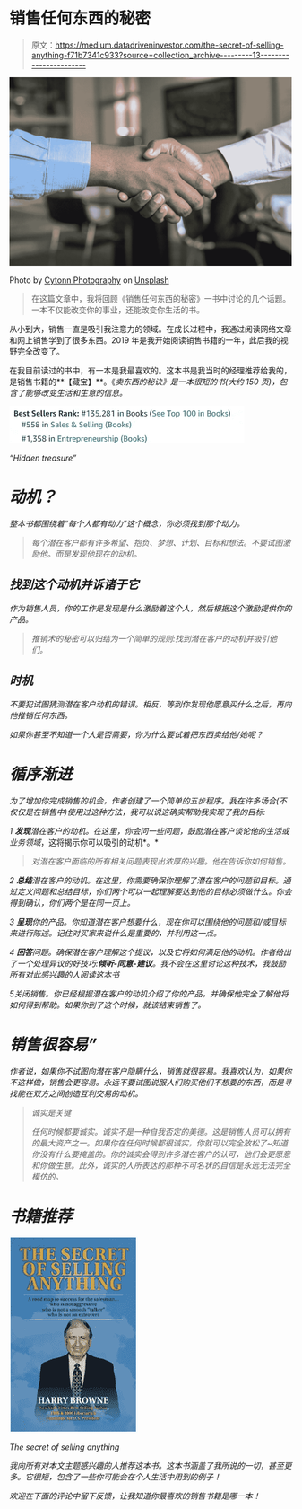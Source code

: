 # 销售任何东西的秘密

> 原文：<https://medium.datadriveninvestor.com/the-secret-of-selling-anything-f71b7341c933?source=collection_archive---------13----------------------->

![](img/d8b612f165f7ecebca57738d5be6daa1.png)

Photo by [Cytonn Photography](https://unsplash.com/@cytonn_photography?utm_source=unsplash&utm_medium=referral&utm_content=creditCopyText) on [Unsplash](https://unsplash.com/s/photos/sales?utm_source=unsplash&utm_medium=referral&utm_content=creditCopyText)

> 在这篇文章中，我将回顾《销售任何东西的秘密》一书中讨论的几个话题。一本不仅能改变你的事业，还能改变你生活的书。

从小到大，销售一直是吸引我注意力的领域。在成长过程中，我通过阅读网络文章和网上销售学到了很多东西。2019 年是我开始阅读销售书籍的一年，此后我的视野完全改变了。

在我目前读过的书中，有一本是我最喜欢的。这本书是我当时的经理推荐给我的，是销售书籍的**【藏宝】**。《[](https://www.amazon.com/Secret-Selling-Anything-Harry-Browne-ebook/dp/B00M19W20Y)*卖东西的秘诀》是一本很短的书(大约 150 页)，包含了能够改变生活和生意的信息。*

*![](img/0791f07fd89b2a4c08544c08a028cc8c.png)*

*“Hidden treasure”*

# *动机？*

*整本书都围绕着“每个人都有动力”这个概念，你必须找到那个动力。*

> *每个潜在客户都有许多希望、抱负、梦想、计划、目标和想法。不要试图激励他。而是发现他现在的动机。*

## *找到这个动机并诉诸于它*

*作为销售人员，你的工作是发现是什么激励着这个人，然后根据这个激励提供你的产品。*

> *推销术的秘密可以归结为一个简单的规则:找到潜在客户的动机并吸引他们。*

## *时机*

*不要犯试图猜测潜在客户动机的错误。相反，等到你发现他愿意买什么之后，再向他推销任何东西。*

*如果你甚至不知道一个人是否需要，你为什么要试着把东西卖给他/她呢？*

# *循序渐进*

*为了增加你完成销售的机会，作者创建了一个简单的五步程序。我在许多场合(不仅仅是在销售中)使用过这种方法，我可以说这确实帮助我实现了我的目标:*

*1 **发现**潜在客户的动机。在这里，你会问一些问题，鼓励潜在客户谈论他的生活或业务领域*，这将揭示你可以吸引的动机*。*

> *对潜在客户面临的所有相关问题表现出浓厚的兴趣。他在告诉你如何销售。*

*2 **总结**潜在客户的动机。在这里，你需要确保你理解了潜在客户的问题和目标。通过定义问题和总结目标，你们两个可以一起理解要达到他的目标必须做什么。你会得到确认，你们两个是在同一页上。*

*3 **呈现**你的产品。你知道潜在客户想要什么，现在你可以围绕他的问题和/或目标来进行陈述。记住对买家来说什么是重要的，并利用这一点。*

*4 **回答**问题。确保潜在客户理解这个提议，以及它将如何满足他的动机。作者给出了一个处理异议的好技巧:**倾听-同意-建议**。我不会在这里讨论这种技术，我鼓励所有对此感兴趣的人阅读这本书*

*5关闭销售。你已经根据潜在客户的动机介绍了你的产品，并确保他完全了解他将如何得到帮助。如果你到了这个时候，就该结束销售了。*

# *销售很容易”*

*作者说，如果你不试图向潜在客户隐瞒什么，销售就很容易。我喜欢认为，如果你不这样做，销售会更容易。永远不要试图说服人们购买他们不想要的东西，而是寻找能在双方之间创造互利交易的动机。*

> *诚实是关键*
> 
> *任何时候都要诚实。诚实不是一种自我否定的美德。这是销售人员可以拥有的最大资产之一。如果你在任何时候都很诚实，你就可以完全放松了~知道你没有什么要掩盖的。你的诚实会得到许多潜在客户的认可，他们会更愿意和你做生意。此外，诚实的人所表达的那种不可名状的自信是永远无法完全模仿的。*

# *书籍推荐*

*![](img/ddd06dfeeb114cf4adc3ab9e2045b44d.png)*

*The secret of selling anything*

*我向所有对本文主题感兴趣的人推荐这本书。这本书涵盖了我所说的一切，甚至更多。它很短，包含了一些你可能会在个人生活中用到的例子！*

*欢迎在下面的评论中留下反馈，让我知道你最喜欢的销售书籍是哪一本！*